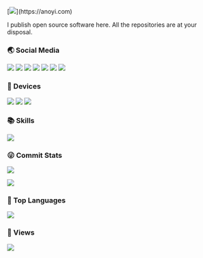 [![](https://readme-typing-svg.demolab.com?font=Fira+Code&pause=997&width=435&lines=%F0%9F%91%8B++Hi%2C+this+is+Anoyi's+Github!)](https://anoyi.com)

I publish open source software here. All the repositories are at your disposal.

### 🌏 Social Media

[![](https://img.shields.io/badge/My%20Website-black?style=flat-square&logo=vercel&logoColor=white)](https://anoyi.com/)
[![](https://img.shields.io/badge/Github-black?style=flat-square&logo=github&logoColor=white)](https://github.com/AnoyiX/)
[![](https://img.shields.io/badge/DouYin-000000.svg?style=flat-square&logo=tiktok&logoColor=white)](https://www.douyin.com/user/MS4wLjABAAAAFS6CPjIHAim7TdTQjzevZX7LwfKCIi37PTVmqCpzdU0)
[![](https://img.shields.io/badge/YouTube-black?style=flat-square&logo=YouTube&logoColor=white)](https://www.youtube.com/channel/UCL-w1IbRfznZauYz6JIZOBw)
[![](https://img.shields.io/badge/Bilibili-black?style=flat-square&logo=bilibili&logoColor=white)](https://space.bilibili.com/182381763)
[![](https://img.shields.io/badge/ZhiHu-black?style=flat-square&logo=zhihu&logoColor=white)](https://www.zhihu.com/)
[![](https://img.shields.io/badge/Twitter-black?style=flat-square&logo=Twitter&logoColor=white)](https://twitter.com/AnoyiX)

### 📱 Devices

[![](https://img.shields.io/badge/-Macbook%20Pro%20M1-black?style=flat-square&logo=apple)](https://www.apple.com/macbook-pro-13/)
[![](https://img.shields.io/badge/-iPhone%2016%20Pro-black?style=flat-square&logo=apple)](https://www.apple.com/iphone-16-pro/)
[![](https://img.shields.io/badge/Win%2011-black?style=flat-square&logo=microsoft&logoColor=white)](https://www.microsoft.com/)

### 📚 Skills

![](https://icons.anoyi.com/?iconBgColor=f8fafc&icons=git,jquery,javascript,mongodb,postman,prometheus,typescript,figma,vscode,warp,bash,python,java,c,html5,css3,linux,docker,kubernetes,fastapi,flask,grafana,mysql,redis,nextjs,nginx,nodejs,react,spring,tailwindcss,terraform,consul)

### 😜 Commit Stats

![](https://github-readme-stats-git-masterrstaa-rickstaa.vercel.app/api?username=AnoyiX&count_private=true&show_icons=true&theme=radical&show_owner=true)

![](https://github-profile-trophy.vercel.app/?username=AnoyiX&theme=radical&row=1)

### 🦁 Top Languages

![](https://github-readme-stats-git-masterrstaa-rickstaa.vercel.app/api/top-langs/?username=AnoyiX&layout=compact&theme=dark)

### 🌲 Views

![](http://profile-counter.glitch.me/AnoyiX/count.svg)
